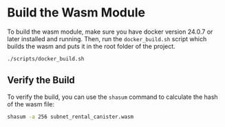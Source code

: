 # Build the Wasm Module

To build the wasm module, make sure you have docker version 24.0.7 or later installed and running.
Then, run the `docker_build.sh` script which builds the wasm and puts it in the root folder of the project.

```bash
./scripts/docker_build.sh
```

## Verify the Build

To verify the build, you can use the `shasum` command to calculate the hash of the wasm file:

```bash
shasum -a 256 subnet_rental_canister.wasm
```
